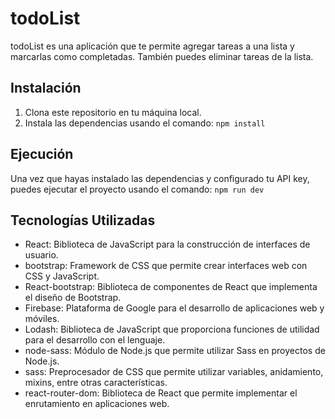 # todoList

todoList es una aplicación que te permite agregar tareas a una lista y marcarlas como completadas. También puedes eliminar tareas de la lista.

## Instalación

1. Clona este repositorio en tu máquina local.
2. Instala las dependencias usando el comando: `npm install`

## Ejecución
Una vez que hayas instalado las dependencias y configurado tu API key, puedes ejecutar el proyecto usando el comando: `npm run dev`

## Tecnologías Utilizadas

- React: Biblioteca de JavaScript para la construcción de interfaces de usuario.
- bootstrap: Framework de CSS que permite crear interfaces web con CSS y JavaScript.
- React-bootstrap: Biblioteca de componentes de React que implementa el diseño de Bootstrap.
- Firebase: Plataforma de Google para el desarrollo de aplicaciones web y móviles.
- Lodash: Biblioteca de JavaScript que proporciona funciones de utilidad para el desarrollo con el lenguaje.
- node-sass: Módulo de Node.js que permite utilizar Sass en proyectos de Node.js.
- sass: Preprocesador de CSS que permite utilizar variables, anidamiento, mixins, entre otras características.
- react-router-dom: Biblioteca de React que permite implementar el enrutamiento en aplicaciones web.